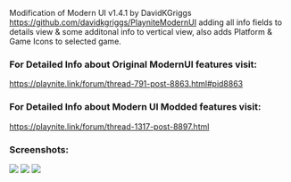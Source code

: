 Modification of Modern UI v1.4.1 by DavidKGriggs https://github.com/davidkgriggs/PlayniteModernUI adding all info fields to details view & some additonal info to vertical view, also adds Platform & Game Icons to selected game.

### For Detailed Info about Original ModernUI features visit:
https://playnite.link/forum/thread-791-post-8863.html#pid8863

### For Detailed Info about Modern UI Modded features visit:
https://playnite.link/forum/thread-1317-post-8897.html

### Screenshots:
![](https://github.com/HexSupernatural/PlayniteModernUIModded/blob/main/Media/screenshot_01.jpg)
![](https://github.com/HexSupernatural/PlayniteModernUIModded/blob/main/Media/Screenshot_02new.png)
![](https://github.com/HexSupernatural/PlayniteModernUIModded/blob/main/Media/screenshot_03.png)
